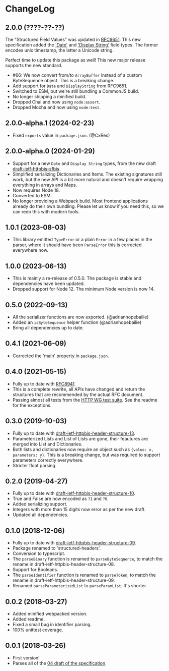 ChangeLog
=========

2.0.0 (????-??-??)
------------------

The "Structured Field Values" was updated in [RFC9651][rfc9651]. This new
specification added the ['Date'][9] and ['Display String'][10] field types.
The former encodes unix timestamp, the latter a Unicode string.

Perfect time to update this package as well! This new major release supports
the new standard.

* #66: We now convert from/to `ArrayBuffer` instead of a custom ByteSequence
  object. This is a breaking change.
* Add support for `Date` and `DisplayString` from RFC9651.
* Switched to ESM, but we're still bundling a CommonJS build.
* No longer shipping a minified build.
* Dropped Chai and now using `node:assert`.
* Dropped Mocha and now using `node:test`.


2.0.0-alpha.1 (2024-02-23)
--------------------------

* Fixed `exports` value in `package.json`. (@CxRes)


2.0.0-alpha.0 (2024-01-29)
--------------------------

* Support for a new `Date` and `Display String` types, from the new draft
  [draft-ietf-httpbis-sfbis][7].
* Simplified serializing Dictionaries and Items. The existing signatures still
  work, but the new API is a bit more natural and doesn't require wrapping
  everything in arrays and Maps.
* Now requires Node 18.
* Converted to ESM.
* No longer providing a Webpack build. Most frontend applications already do
  their own bundling. Please let us know if you need this, so we can redo this
  with modern tools.


1.0.1 (2023-08-03)
------------------

* This library emitted `TypeError` or a plain `Error` in a few places in the
  parser, where it should have been `ParseError` this is corrected everywhere
  now.


1.0.0 (2023-06-13)
------------------

* This is mainly a re-release of 0.5.0. The package is stable and dependencies
  have been updated.
* Dropped support for Node 12. The minimum Node version is now 14.


0.5.0 (2022-09-13)
------------------

* All the serializer functions are now exported. (@adrianhopebailie)
* Added an `isByteSequence` helper function (@adrianhopebailie)
* Bring all dependencies up to date.


0.4.1 (2021-06-09)
------------------

* Corrected the 'main' property in `package.json`.


0.4.0 (2021-05-15)
------------------

* Fully up to date with [RFC8941][rfc8941].
* This is a complete rewrite, all APIs have changed and return the structures
  that are recommended by the actual RFC document.
* Passing almost all tests from the [HTTP WG test suite][6]. See the readme for
  the exceptions.


0.3.0 (2019-10-03)
------------------

* Fully up to date with [draft-ietf-httpbis-header-structure-13][4].
* Parameterized Lists and List of Lists are gone, their feautures are merged
  into List and Dictionaries.
* Both lists and dictionaries now require an object such as `{value: x,
  parameters: y}`. This is a breaking change, but was required to support
  parameters correctly everywhere.
* Stricter float parsing.


0.2.0 (2019-04-27)
------------------

* Fully up to date with [draft-ietf-httpbis-header-structure-10][3].
* True and False are now encoded as `?1` and `?0`.
* Added serializing support.
* Integers with more than 15 digits now error as per the new draft.
* Updated all dependencies.


0.1.0 (2018-12-06)
------------------

* Fully up to date with [draft-ietf-httpbis-header-structure-09][2].
* Package renamed to 'structured-headers'.
* Conversion to typescript.
* The `parseBinary` function is renamed to `parseByteSequence`, to match the
  rename in draft-ietf-httpbis-header-structure-08.
* Support for Booleans.
* The `parseIdentifier` function is renamed to `parseToken`, to match the
  rename in draft-ietf-httpbis-header-structure-09.
* Renamed `parseParameterizedList` to `parseParamList`. It's shorter.


0.0.2 (2018-03-27)
------------------

* Added minified webpacked version.
* Added readme.
* Fixed a small bug in identifier parsing.
* 100% unittest coverage.


0.0.1 (2018-03-26)
------------------

* First version!
* Parses all of the [04 draft of the specification][1].

[1]: https://tools.ietf.org/html/draft-ietf-httpbis-header-structure-04
[2]: https://tools.ietf.org/html/draft-ietf-httpbis-header-structure-09
[3]: https://tools.ietf.org/html/draft-ietf-httpbis-header-structure-10
[4]: https://tools.ietf.org/html/draft-ietf-httpbis-header-structure-13
[6]: https://github.com/httpwg/structured-field-tests
[7]: https://www.ietf.org/archive/id/draft-ietf-httpbis-sfbis-05.html
[9]: https://www.rfc-editor.org/rfc/rfc9651.html#name-dates
[10]: https://www.rfc-editor.org/rfc/rfc9651.html#name-display-strings
[rfc8941]: https://datatracker.ietf.org/doc/html/rfc8941
[rfc9651]: https://datatracker.ietf.org/doc/html/rfc9651
